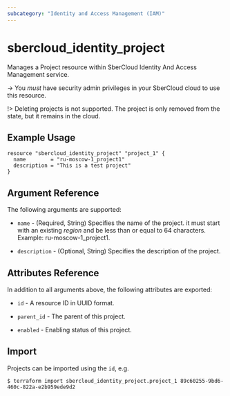 ```yaml
---
subcategory: "Identity and Access Management (IAM)"
---
```


# sbercloud_identity_project

Manages a Project resource within SberCloud Identity And Access Management service.

-> You *must* have security admin privileges in your SberCloud cloud to use this resource.

!>  Deleting projects is not supported. The project is only removed from the state, but it remains in the cloud.

## Example Usage

```hcl
resource "sbercloud_identity_project" "project_1" {
  name        = "ru-moscow-1_project1"
  description = "This is a test project"
}
```

## Argument Reference

The following arguments are supported:

* `name` - (Required, String) Specifies the name of the project. it must start with an existing *region* and be less
  than or equal to 64 characters. Example: ru-moscow-1_project1.

* `description` - (Optional, String) Specifies the description of the project.

## Attributes Reference

In addition to all arguments above, the following attributes are exported:

* `id` - A resource ID in UUID format.

* `parent_id` - The parent of this project.

* `enabled` - Enabling status of this project.

## Import

Projects can be imported using the `id`, e.g.

```
$ terraform import sbercloud_identity_project.project_1 89c60255-9bd6-460c-822a-e2b959ede9d2
```
